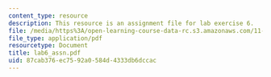 ```yaml
---
content_type: resource
description: This resource is an assignment file for lab exercise 6.
file: /media/https%3A/open-learning-course-data-rc.s3.amazonaws.com/11-520-a-workshop-on-geographic-information-systems-fall-2005/87cab376ec7592a0584d4333db6dccac_lab6_assn.pdf
file_type: application/pdf
resourcetype: Document
title: lab6_assn.pdf
uid: 87cab376-ec75-92a0-584d-4333db6dccac
---
```

